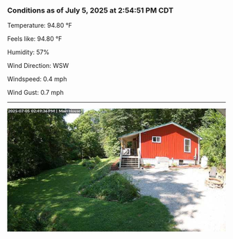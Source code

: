 ### Conditions as of July 5, 2025 at 2:54:51 PM CDT 

Temperature: 94.80 &deg;F

Feels like: 94.80 &deg;F

Humidity: 57%

Wind Direction: WSW

Windspeed: 0.4 mph

Wind Gust: 0.7 mph

---

<img src="./images/latest.jpeg"/>

